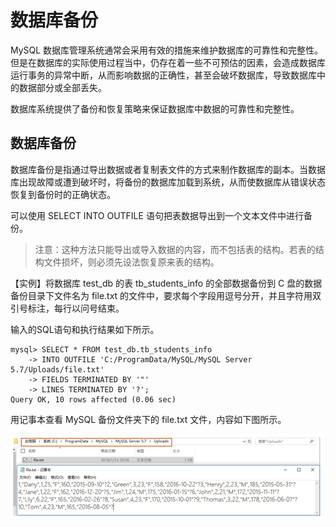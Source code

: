 # 数据库备份

MySQL 数据库管理系统通常会采用有效的措施来维护数据库的可靠性和完整性。但是在数据库的实际使用过程当中，仍存在着一些不可预估的因素，会造成数据库运行事务的异常中断，从而影响数据的正确性，甚至会破坏数据库，导致数据库中的数据部分或全部丢失。

 数据库系统提供了备份和恢复策略来保证数据库中数据的可靠性和完整性。

##  数据库备份

 数据库备份是指通过导出数据或者复制表文件的方式来制作数据库的副本。当数据库出现故障或遭到破坏时，将备份的数据库加载到系统，从而使数据库从错误状态恢复到备份时的正确状态。

 可以使用 SELECT INTO OUTFILE 语句把表数据导出到一个文本文件中进行备份。

> 注意：这种方法只能导出或导入数据的内容，而不包括表的结构。若表的结构文件损坏，则必须先设法恢复原来表的结构。

 【实例】将数据库 test\_db 的表 tb\_students\_info 的全部数据备份到 C 盘的数据备份目录下文件名为 file.txt 的文件中，要求每个字段用逗号分开，并且字符用双引号标注，每行以问号结束。

 输入的SQL语句和执行结果如下所示。

```text
mysql> SELECT * FROM test_db.tb_students_info
    -> INTO OUTFILE 'C:/ProgramData/MySQL/MySQL Server 5.7/Uploads/file.txt'
    -> FIELDS TERMINATED BY '"'
    -> LINES TERMINATED BY '?';
Query OK, 10 rows affected (0.06 sec)
```

 用记事本查看 MySQL 备份文件夹下的 file.txt 文件，内容如下图所示。

![](../.gitbook/assets/image%20%28109%29.png)

